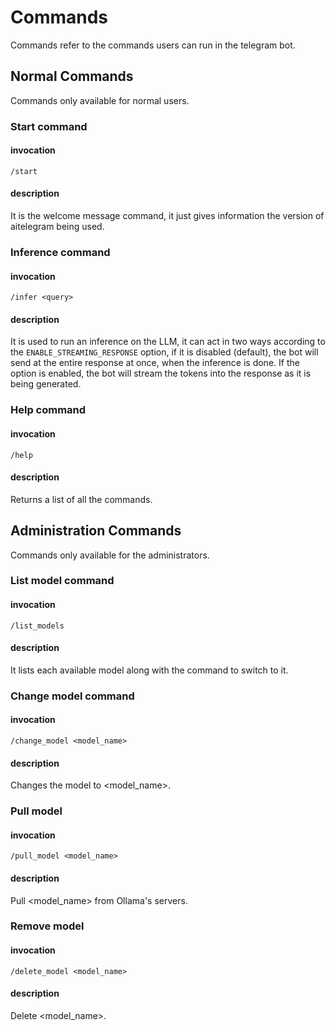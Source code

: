 # Commands
Commands refer to the commands users can run in the telegram bot.
## Normal Commands
Commands only available for normal users.
### Start command
#### invocation
```
/start
```
#### description

It is the welcome message command, it just gives information the
version of aitelegram being used.

### Inference command
#### invocation
```
/infer <query>
```
#### description

It is used to run an inference on the LLM, it can act in two ways
according to the `ENABLE_STREAMING_RESPONSE` option, if it is disabled
(default), the bot will send at the entire response at once, when the
inference is done. If the option is enabled, the bot will stream the
tokens into the response as it is being generated.

### Help command
#### invocation
```
/help
```
#### description

Returns a list of all the commands.

## Administration Commands
Commands only available for the administrators.
### List model command
#### invocation
```
/list_models
```
#### description

It lists each available model along with the command to switch to it.

### Change model command
#### invocation
```
/change_model <model_name>
```
#### description

Changes the model to <model_name>.

### Pull model
#### invocation
```
/pull_model <model_name>
```
#### description

Pull <model_name> from Ollama's servers.

### Remove model
#### invocation
```
/delete_model <model_name>
```
#### description

Delete <model_name>.
